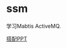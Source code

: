 # ssm
学习Mabtis ActiveMQ.


[搭配PPT](https://docs.google.com/presentation/d/1ECowpBL5nvHSJ958grJTxdcS9IUYteVxMa0BYcJx4Ec/edit#slide=id.g12ecfb4ded_0_1)
